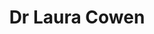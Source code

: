 ---
avatar: /images/people/dr-laura.jpg
avatar_small: /images/people/dr-laura_small.jpg
bio: IBM-er, Doctor of Psychology, developer advocate, Park runner and ex-Ubuntu podcast-er.
gplus: null
homepage: https://lauracowen.co.uk
instagram: null
linkedin: null
title: Dr Laura Cowen
twitter: https://twitter.com/lauracowen
type: guest
username: dr-laura
youtube: null
---